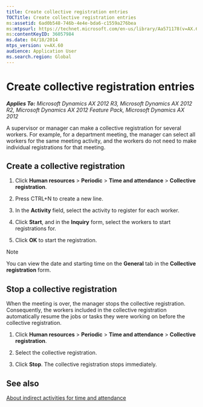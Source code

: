 ```yaml
---
title: Create collective registration entries
TOCTitle: Create collective registration entries
ms:assetid: 6ad0b548-746b-4e4e-bda6-c1559a276bea
ms:mtpsurl: https://technet.microsoft.com/en-us/library/Aa571178(v=AX.60)
ms:contentKeyID: 36057984
ms.date: 04/18/2014
mtps_version: v=AX.60
audience: Application User
ms.search.region: Global
---
```


# Create collective registration entries 


_**Applies To:** Microsoft Dynamics AX 2012 R3, Microsoft Dynamics AX 2012 R2, Microsoft Dynamics AX 2012 Feature Pack, Microsoft Dynamics AX 2012_

A supervisor or manager can make a collective registration for several workers. For example, for a department meeting, the manager can select all workers for the same meeting activity, and the workers do not need to make individual registrations for that meeting.

## Create a collective registration

1.  Click **Human resources** \> **Periodic** \> **Time and attendance** \> **Collective registration**.

2.  Press CTRL+N to create a new line.

3.  In the **Activity** field, select the activity to register for each worker.

4.  Click **Start**, and in the **Inquiry** form, select the workers to start registrations for.

5.  Click **OK** to start the registration.


> [!NOTE]
> <P>You can view the date and starting time on the <STRONG>General</STRONG> tab in the <STRONG>Collective registration</STRONG> form.</P>



## Stop a collective registration

When the meeting is over, the manager stops the collective registration. Consequently, the workers included in the collective registration automatically resume the jobs or tasks they were working on before the collective registration.

1.  Click **Human resources** \> **Periodic** \> **Time and attendance** \> **Collective registration**.

2.  Select the collective registration.

3.  Click **Stop**. The collective registration stops immediately.

## See also

[About indirect activities for time and attendance](about-indirect-activities-for-time-and-attendance.md)

  


